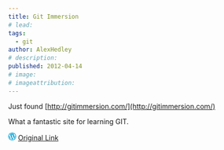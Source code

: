 ```yaml
---
title: Git Immersion
# lead:
tags:
  - git
author: AlexHedley
# description:
published: 2012-04-14
# image:
# imageattribution:
---
```


Just found [http://gitimmersion.com/](http://gitimmersion.com/)

What a fantastic site for learning GIT.

![Wordpress](../images/wordpress.png "Wordpress") [Original Link](https://alexhedley.wordpress.com/2012/04/14/git-immersion/)
